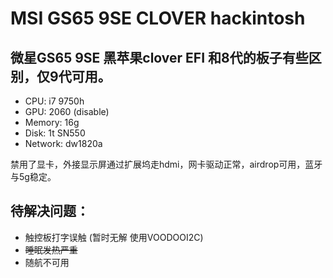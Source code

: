 # MSI GS65 9SE CLOVER hackintosh
## 微星GS65 9SE 黑苹果clover EFI 和8代的板子有些区别，仅9代可用。

+ CPU: i7 9750h
+ GPU: 2060 (disable)
+ Memory: 16g
+ Disk: 1t SN550
+ Network: dw1820a

禁用了显卡，外接显示屏通过扩展坞走hdmi，网卡驱动正常，airdrop可用，蓝牙与5g稳定。

## 待解决问题：
+ 触控板打字误触 (暂时无解 使用VOODOOI2C)
+ ~~睡眠发热严重~~
+ 随航不可用



